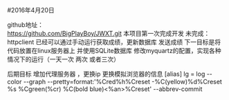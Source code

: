 #2016年4月20日

github地址：     
https://github.com/BigPlayBoy/JWXT.git
本项目第一次完成开发
未完成：httpclient
已经可以通过手动运行获取成绩，更新数据库 发送成绩
下一目标是将代码放置在linux服务器上 并使用SQLite数据库
修改myquartz的配置，实现各种情况下的运行（一天一次 两次 或者三次）


后期目标 增加代理服务器 ，更换ip  更换模拟浏览器的信息
[alias]
	lg = log --color --graph --pretty=format:'%Cred%h%Creset -%C(yellow)%d%Creset %s %Cgreen(%cr) %C(bold blue)<%an>%Creset' --abbrev-commit

